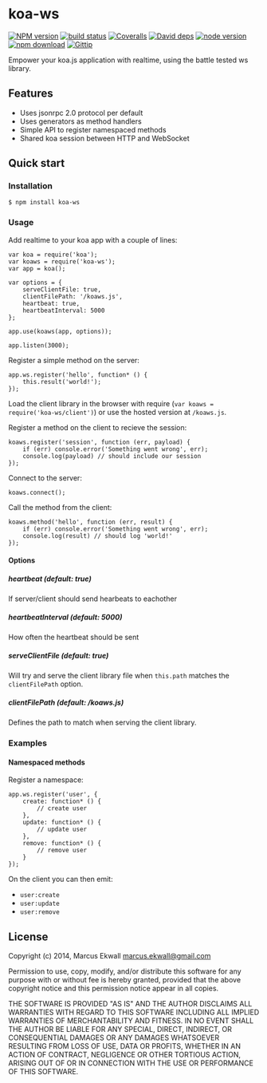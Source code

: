 # koa-ws

[![NPM version][npm-image]][npm-url]
[![build status][travis-image]][travis-url]
[![Coveralls][coveralls-image]][coveralls-url]
[![David deps][david-image]][david-url]
[![node version][node-image]][node-url]
[![npm download][download-image]][download-url]
[![Gittip][gittip-image]][gittip-url]

[npm-image]: https://img.shields.io/npm/v/koa-ws.svg?style=flat-square
[npm-url]: https://npmjs.org/package/koa-ws
[travis-image]: https://img.shields.io/travis/mekwall/koa-ws.svg?style=flat-square
[travis-url]: https://travis-ci.org/mekwall/koa-ws
[coveralls-image]: https://img.shields.io/coveralls/mekwall/koa-ws.svg?style=flat-square
[coveralls-url]: https://coveralls.io/r/mekwall/koa-ws?branch=master
[david-image]: https://img.shields.io/david/mekwall/koa-ws.svg?style=flat-square
[david-url]: https://david-dm.org/mekwall/koa-ws
[node-image]: https://img.shields.io/badge/node.js-%3E=_0.11-red.svg?style=flat-square
[node-url]: http://nodejs.org/download/
[download-image]: https://img.shields.io/npm/dm/koa-ws.svg?style=flat-square
[download-url]: https://npmjs.org/package/koa-ws
[gittip-image]: https://img.shields.io/gittip/mekwall.svg?style=flat-square
[gittip-url]: https://www.gittip.com/mekwall/

Empower your koa.js application with realtime, using the battle tested ws library.

## Features

* Uses jsonrpc 2.0 protocol per default
* Uses generators as method handlers
* Simple API to register namespaced methods
* Shared koa session between HTTP and WebSocket

## Quick start

### Installation

    $ npm install koa-ws

### Usage

Add realtime to your koa app with a couple of lines:

    var koa = require('koa');
    var koaws = require('koa-ws');
    var app = koa();

    var options = {
        serveClientFile: true,
        clientFilePath: '/koaws.js',
        heartbeat: true,
        heartbeatInterval: 5000
    };

    app.use(koaws(app, options));

    app.listen(3000);

Register a simple method on the server:

    app.ws.register('hello', function* () {
        this.result('world!');
    });

Load the client library in the browser with require (`var koaws = require('koa-ws/client')`) or use the hosted version at `/koaws.js`.

Register a method on the client to recieve the session:

    koaws.register('session', function (err, payload) {
        if (err) console.error('Something went wrong', err);
        console.log(payload) // should include our session
    });

Connect to the server:

    koaws.connect();

Call the method from the client:

    koaws.method('hello', function (err, result) {
        if (err) console.error('Something went wrong', err);
        console.log(result) // should log 'world!'
    });

#### Options

##### heartbeat (default: true)
If server/client should send hearbeats to eachother

##### heartbeatInterval (default: 5000)
How often the heartbeat should be sent

##### serveClientFile (default: true)
Will try and serve the client library file when `this.path` matches the `clientFilePath` option.

##### clientFilePath (default: /koaws.js)
Defines the path to match when serving the client library.

### Examples

#### Namespaced methods

Register a namespace:

    app.ws.register('user', {
        create: function* () {
            // create user
        },
        update: function* () {
            // update user
        },
        remove: function* () {
            // remove user
        }
    });

On the client you can then emit:

* `user:create`
* `user:update`
* `user:remove`


## License

Copyright (c) 2014, Marcus Ekwall marcus.ekwall@gmail.com

Permission to use, copy, modify, and/or distribute this software for any purpose with or without fee is hereby granted, provided that the above copyright notice and this permission notice appear in all copies.

THE SOFTWARE IS PROVIDED "AS IS" AND THE AUTHOR DISCLAIMS ALL WARRANTIES WITH REGARD TO THIS SOFTWARE INCLUDING ALL IMPLIED WARRANTIES OF MERCHANTABILITY AND FITNESS. IN NO EVENT SHALL THE AUTHOR BE LIABLE FOR ANY SPECIAL, DIRECT, INDIRECT, OR CONSEQUENTIAL DAMAGES OR ANY DAMAGES WHATSOEVER RESULTING FROM LOSS OF USE, DATA OR PROFITS, WHETHER IN AN ACTION OF CONTRACT, NEGLIGENCE OR OTHER TORTIOUS ACTION, ARISING OUT OF OR IN CONNECTION WITH THE USE OR PERFORMANCE OF THIS SOFTWARE.
